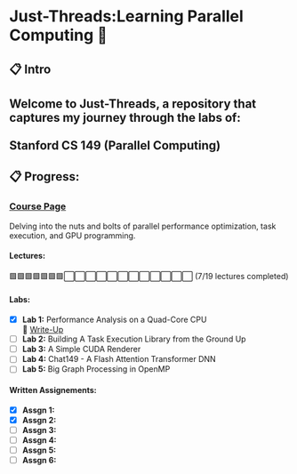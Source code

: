 # Just-Threads:Learning Parallel Computing 🚀  

## 📋 Intro 

Welcome to **Just-Threads**, a repository that captures my journey through the labs of: <br> <br>
**Stanford CS 149 (Parallel Computing)** <br>  
---

## 📋 Progress:  

### [Course Page](https://gfxcourses.stanford.edu/cs149/fall24)
Delving into the nuts and bolts of parallel performance optimization, task execution, and GPU programming.  
#### Lectures:
🟩🟩🟩🟩🟩🟩🟩⬜⬜⬜⬜⬜⬜⬜⬜⬜⬜⬜⬜ (7/19 lectures completed)
#### Labs:
- [x] **Lab 1:** Performance Analysis on a Quad-Core CPU  
  📖 [Write-Up](https://itgass.notion.site/Write-Up-of-CS149-LAB1-1689f1788efd80db96a8d681ca68f429)  
- [ ] **Lab 2:** Building A Task Execution Library from the Ground Up  
- [ ] **Lab 3:** A Simple CUDA Renderer  
- [ ] **Lab 4:** Chat149 - A Flash Attention Transformer DNN  
- [ ] **Lab 5:** Big Graph Processing in OpenMP  
#### Written Assignements:
- [x] **Assgn 1:**
- [x] **Assgn 2:** 
- [ ] **Assgn 3:**
- [ ] **Assgn 4:** 
- [ ] **Assgn 5:**
- [ ] **Assgn 6:**
